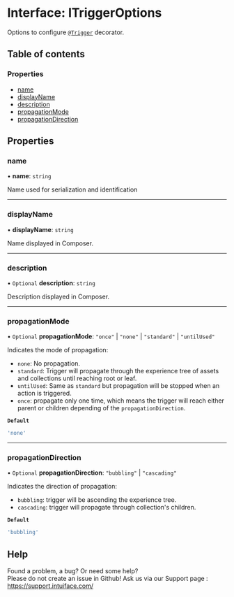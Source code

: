 # Interface: ITriggerOptions

Options to configure [`@Trigger`](../README.md#trigger) decorator.

## Table of contents

### Properties

- [name](ITriggerOptions.md#name)
- [displayName](ITriggerOptions.md#displayname)
- [description](ITriggerOptions.md#description)
- [propagationMode](ITriggerOptions.md#propagationmode)
- [propagationDirection](ITriggerOptions.md#propagationdirection)

## Properties

### name

• **name**: `string`

Name used for serialization and identification

___

### displayName

• **displayName**: `string`

Name displayed in Composer.

___

### description

• `Optional` **description**: `string`

Description displayed in Composer.

___

### propagationMode

• `Optional` **propagationMode**: ``"once"`` \| ``"none"`` \| ``"standard"`` \| ``"untilUsed"``

Indicates the mode of propagation:
- `none`: No propagation.
- `standard`: Trigger will propagate through the experience tree of assets and collections until reaching root or leaf.
- `untilUsed`: Same as `standard` but propagation will be stopped when an action is triggered.
- `once`: propagate only one time, which means the trigger will reach either parent or children depending of the `propagationDirection`.

**`Default`**

```ts
'none'
```

___

### propagationDirection

• `Optional` **propagationDirection**: ``"bubbling"`` \| ``"cascading"``

Indicates the direction of propagation:
- `bubbling`: trigger will be ascending the experience tree.
- `cascading`: trigger will propagate through collection's children.

**`Default`**

```ts
'bubbling'
```


## Help
Found a problem, a bug? Or need some help?  
Please do not create an issue in Github! Ask us via our Support page : https://support.intuiface.com/